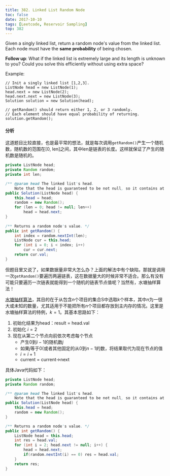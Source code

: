```yaml
---
title: 382. Linked List Random Node
toc: false
date: 2017-10-10
tags: [Leetcode, Reservoir Sampling]
top: 382
---
```



Given a singly linked list, return a random node's value from the linked list. Each node must have the **same probability** of being chosen.

**Follow up**:
What if the linked list is extremely large and its length is unknown to you? Could you solve this efficiently without using extra space?

Example:

```
// Init a singly linked list [1,2,3].
ListNode head = new ListNode(1);
head.next = new ListNode(2);
head.next.next = new ListNode(3);
Solution solution = new Solution(head);

// getRandom() should return either 1, 2, or 3 randomly. 
// Each element should have equal probability of returning.
solution.getRandom();
```


#### 分析

这道题目比较直接，也是最平常的想法，就是每次调用`getRandom()`产生一个随机数，随机数的范围在[0, len]之间，其中len是链表的长度。这样就保证了产生的随机数是随机的。

```Java
private ListNode head;
private Random random;
private int len;

/** @param head The linked list's head.
    Note that the head is guaranteed to be not null, so it contains at least one node. */
public Solution(ListNode head) {
    this.head = head;       
    random = new Random();
    for (len = 0; head != null; len++)
        head = head.next;
}
    
/** Returns a random node's value. */
public int getRandom() {
    int index = random.nextInt(len);
    ListNode cur = this.head;
    for (int i = 0; i < index; i++)
        cur = cur.next;
    return cur.val;
}
```

但题目里又说了，如果数据量非常大怎么办？上面的解法中有个缺陷，那就是调用一次`getRandom()`要遍历两遍链表，这在数据量大的时候非常不适合。那么有没有可能只要遍历一次链表就能得到一个随机的链表节点值呢？当然有，水塘抽样算法！

[水塘抽样算法](https://techlarry.github.io/wiki/2017/10/10/Algorithm-水塘抽样/)，其目的在于从包含$n$个项目的集合S中选取$k$个样本，其中$n$为一很大或未知的数量，尤其适用于不能把所有$n$个项目都存放到主内存的情况。这里是水塘抽样算法的特例，$k=1$。其基本思路如下：

1. 初始化结果为head：result = head.val
2. 初始化 $i = 2$
3. 现在从第二个节点向前依次考虑每个节点
    * 产生0到$i-1$的随机数$j$
    * 如果$j$等于0(或者其他固定的从0到$n-1$的数，将结果取代为现在节点的值
    * $i = i + 1$
    * current = current->next



具体Java代码如下：

```Java
private ListNode head;
private Random random;

/** @param head The linked list's head.
    Note that the head is guaranteed to be not null, so it contains at least one node. */
public Solution(ListNode head) {
    this.head = head;       
    random = new Random();  
}

/** Returns a random node's value. */
public int getRandom() {
    ListNode head = this.head;
    int res = head.val;
    for (int i = 2; head.next != null; i++) {
        head = head.next;
        if(random.nextInt(i) == 0) res = head.val;
    }
    return res;
}
```


